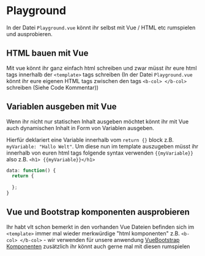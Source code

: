 # Playground

In der Datei `Playground.vue` könnt ihr selbst mit Vue / HTML etc rumspielen und ausprobieren.

## HTML bauen mit Vue

Mit vue könnt ihr ganz einfach html schreiben und zwar müsst ihr eure html tags innerhalb der `<template>` tags schreiben (In der Datei `Playground.vue` könnt ihr eure eigenen HTML tags zwischen den tags `<b-col> </b-col>` schreiben (Siehe Code Kommentar))

## Variablen ausgeben mit Vue

Wenn ihr nicht nur statischen Inhalt ausgeben möchtet könnt ihr mit Vue auch dynamischen Inhalt in Form von Variablen ausgeben. 

Hierfür deklariert eine Variable innerhalb vom `return {}` block z.B. `myVariable: "Hallo Welt"`. Um diese nun im template auszugeben müsst ihr innerhalb von euren html tags folgende syntax verwenden `{{myVariable}}` also z.B. `<h1> {{myVariable}}</h1>`

```js
data: function() {
  return {
    
  };
}
```

## Vue und Bootstrap komponenten ausprobieren

Ihr habt vlt schon bemerkt in den vorhanden Vue Dateien befinden sich im `<template>` immer mal wieder merkwürdige "html komponenten" z.B. `<b-col> </b-col>` -  wir verwenden für unsere anwendung [VueBootstrap](https://bootstrap-vue.js.org/) [Komponenten](https://bootstrap-vue.js.org/docs/components) zusätzlich ihr könnt auch gerne mal mit diesen rumspielen 